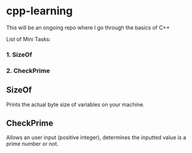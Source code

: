 # cpp-learning
This will be an ongoing repo where I go through the basics of C++

List of Mini Tasks:

### 1. SizeOf
### 2. CheckPrime

## SizeOf
Prints the actual byte size of variables on your machine.

## CheckPrime
Allows an user input (positive integer), determines the inputted value is a prime number or not.
